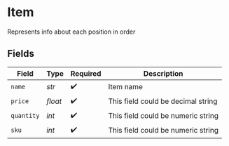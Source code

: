 # Item

Represents info about each position in order


## Fields

| Field                              | Type                               | Required                           | Description                        |
| ---------------------------------- | ---------------------------------- | ---------------------------------- | ---------------------------------- |
| `name`                             | *str*                              | :heavy_check_mark:                 | Item name                          |
| `price`                            | *float*                            | :heavy_check_mark:                 | This field could be decimal string |
| `quantity`                         | *int*                              | :heavy_check_mark:                 | This field could be numeric string |
| `sku`                              | *int*                              | :heavy_check_mark:                 | This field could be numeric string |